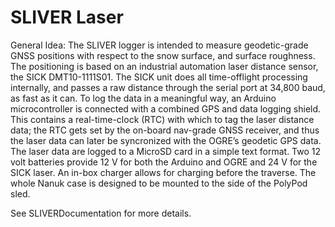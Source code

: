 # SLIVER Laser
 
General Idea: The SLIVER logger is intended to measure geodetic-grade GNSS positions with
respect to the snow surface, and surface roughness. The positioning is based on an industrial
automation laser distance sensor, the SICK DMT10-1111S01. The SICK unit does all time-offlight
processing internally, and passes a raw distance through the serial port at 34,800 baud, as
fast as it can. To log the data in a meaningful way, an Arduino microcontroller is connected with
a combined GPS and data logging shield. This contains a real-time-clock (RTC) with which to
tag the laser distance data; the RTC gets set by the on-board nav-grade GNSS receiver, and thus
the laser data can later be syncronized with the OGRE’s geodetic GPS data. The laser data are
logged to a MicroSD card in a simple text format. Two 12 volt batteries provide 12 V for both the
Arduino and OGRE and 24 V for the SICK laser. An in-box charger allows for charging before
the traverse. The whole Nanuk case is designed to be mounted to the side of the PolyPod sled.

See SLIVERDocumentation for more details. 

